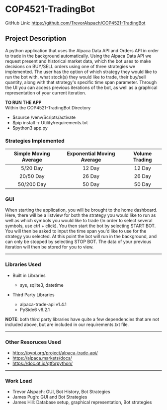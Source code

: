 # **COP4521-TradingBot**

GitHub Link: https://github.com/TrevorAlspach/COP4521-TradingBot

## **Project Description** 
A python application that uses the Alpaca Data API and Orders API in order to trade in the background automatically. Using the Alpaca Data API we request present and historical market data, which the bot uses to make decisions on BUY/SELL orders using one of three strategies we implemented. The user has the option of which strategy they would like to run the bot with, what stock(s) they would like to trade, their buy/sell quantity, along with that strategy's specific time span parameter. Through the UI you can access previous iterations of the bot, as well as a graphical representation of your current iteration.

**TO RUN THE APP** <br />
Within the COP4521-TradingBot Directory
* $source /venv/Scripts/activate
* $pip install -r Utility/requirements.txt
* $python3 app.py

### Strategies Implemented
| Simple Moving Average  |  Exponential Moving Average | Volume Trading |
|:-:|:-:|:-:|
| 5/20 Day | 12 Day  | 12 Day |
| 20/50 Day |  26 Day | 26 Day |
| 50/200 Day | 50 Day | 50 Day |

### GUI
When starting the application, you will be brought to the home dashboard. Here, there will be a listview for both the strategy you would like to run as well as which symbols you would like to trade (In order to select several symbols, use ctrl + click). You then start the bot by selecting START BOT. You will then be asked to input the time span you'd like to use for the strategy you selected. At this point the bot will run in the background, and can only be stopped by selecting STOP BOT. The data of 
your previous iteration will then be stored for you to view.

- - - -

### Libraries Used

* Built in Libraries
   - sys, sqlite3, datetime

* Third Party Libraries
   * alpaca-trade-api v1.4.1
   * PySide6 v6.2.1
   
**NOTE**: both third party libraries have quite a few dependencies that are not included above, but are included in our requirements.txt file.

- - - -
### Other Resoruces Used
* https://pypi.org/project/alpaca-trade-api/
* https://alpaca.markets/docs/
* https://doc.qt.io/qtforpython/

- - - -

### Work Load
* Trevor Alspach: GUI, Bot History, Bot Strategies
* James Pugh: GUI and Bot Strategies
* James Hill: Database setup, graphical representation, Bot strategies

